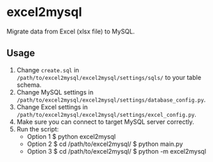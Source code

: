 excel2mysql
===========

Migrate data from Excel (xlsx file) to MySQL.


Usage
-----

1. Change `create.sql` in `/path/to/excel2mysql/excel2mysql/settings/sqls/` to your table schema.
2. Change MySQL settings in `/path/to/excel2mysql/excel2mysql/settings/database_config.py`.
3. Change Excel settings in `/path/to/excel2mysql/excel2mysql/settings/excel_config.py`.
4. Make sure you can connect to target MySQL server correctly.
5. Run the script:
    - Option 1
        $ python excel2mysql
    - Option 2
        $ cd /path/to/excel2mysql/
        $ python main.py
    - Option 3
        $ cd /path/to/excel2mysql/
        $ python -m excel2mysql

